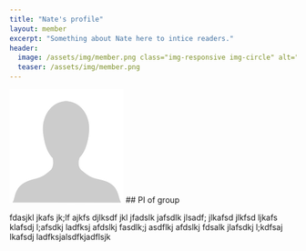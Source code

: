 ```yaml
---
title: "Nate's profile"
layout: member
excerpt: "Something about Nate here to intice readers."
header:
  image: /assets/img/member.png class="img-responsive img-circle" alt="Nate Foster"
  teaser: /assets/img/member.png
---
```

<img src="/assets/img/member.png" class="img-responsive img-circle" alt="">
## PI of group

fdasjkl jkafs jk;lf ajkfs djlksdf jkl jfadslk jafsdlk jlsadf; jlkafsd jlkfsd ljkafs klafsdj l;afsdkj ladfksj afdslkj fasdlk;j asdflkj afdslkj fdsalk jlafsdkj l;kdfsaj lkafsdj ladfksjalsdfkjadflsjk
